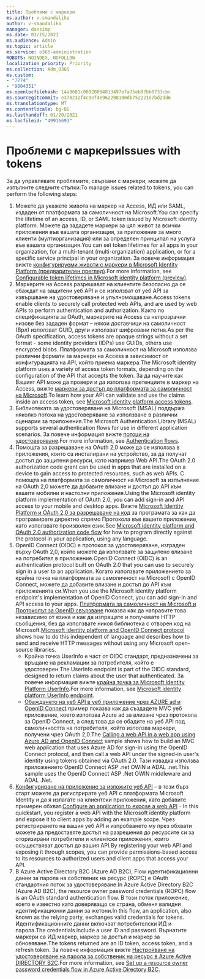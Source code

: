 ```yaml
---
title: Проблеми с маркери
ms.author: v-smandalika
author: v-smandalika
manager: dansimp
ms.date: 01/15/2021
ms.audience: Admin
ms.topic: article
ms.service: o365-administration
ROBOTS: NOINDEX, NOFOLLOW
localization_priority: Priority
ms.collection: Adm_O365
ms.custom:
- "7774"
- "9004351"
ms.openlocfilehash: 14a9681c08920094813497e7a75eb87bb0733cbc
ms.sourcegitcommit: e378232f4c9ef4e962208100db752221e7bd2dd6
ms.translationtype: MT
ms.contentlocale: bg-BG
ms.lasthandoff: 01/20/2021
ms.locfileid: "49916693"
---
```

# <a name="issues-with-tokens"></a><span data-ttu-id="d1085-102">Проблеми с маркери</span><span class="sxs-lookup"><span data-stu-id="d1085-102">Issues with tokens</span></span>

<span data-ttu-id="d1085-103">За да управлявате проблемите, свързани с маркери, можете да изпълните следните стъпки:</span><span class="sxs-lookup"><span data-stu-id="d1085-103">To manage issues related to tokens, you can perform the following steps:</span></span>

1. <span data-ttu-id="d1085-104">Можете да укажете живота на маркер на Access, ИД или SAML, издаден от платформата за самоличност на Microsoft.</span><span class="sxs-lookup"><span data-stu-id="d1085-104">You can specify the lifetime of an access, ID, or SAML token issued by Microsoft identity platform.</span></span> <span data-ttu-id="d1085-105">Можете да зададете маркери за цял живот за всички приложения във вашата организация, за приложение за много клиенти (мултиорганизация) или за определен принципал на услуга във вашата организация.</span><span class="sxs-lookup"><span data-stu-id="d1085-105">You can set token lifetimes for all apps in your organization, for a multi-tenant (multi-organization) application, or for a specific service principal in your organization.</span></span> <span data-ttu-id="d1085-106">За повече информация вижте [конфигурируеми животи с маркери в Microsoft Identity Platform (предварителен преглед)](https://docs.microsoft.com/azure/active-directory/develop/active-directory-configurable-token-lifetimes).</span><span class="sxs-lookup"><span data-stu-id="d1085-106">For more information, see [Configurable token lifetimes in Microsoft identity platform (preview)](https://docs.microsoft.com/azure/active-directory/develop/active-directory-configurable-token-lifetimes).</span></span>
2. <span data-ttu-id="d1085-107">Маркерите на Access разрешават на клиентите безопасно да се обаждат на защитени уеб API и се използват от уеб API за извършване на удостоверяване и упълномощаване.</span><span class="sxs-lookup"><span data-stu-id="d1085-107">Access tokens enable clients to securely call protected web APIs, and are used by web APIs to perform authentication and authorization.</span></span> <span data-ttu-id="d1085-108">Както по спецификацията за OAuth, маркерите на Access са непрозрачни низове без зададен формат – някои доставчици на самоличност (Врл) използват GUID, други използват шифровани петна.</span><span class="sxs-lookup"><span data-stu-id="d1085-108">As per the OAuth specification, access tokens are opaque strings without a set format - some identity providers (IDPs) use GUIDs, others use encrypted blobs.</span></span> <span data-ttu-id="d1085-109">Платформата за самоличност на Microsoft използва различни формати за маркери на Access в зависимост от конфигурацията на API, който приема маркера.</span><span class="sxs-lookup"><span data-stu-id="d1085-109">The Microsoft identity platform uses a variety of access token formats, depending on the configuration of the API that accepts the token.</span></span> <span data-ttu-id="d1085-110">За да научите как Вашият API може да провери и да използва претенциите в маркер на Access, вижте [маркери за достъп до платформата за самоличност на Microsoft](https://docs.microsoft.com/azure/active-directory/develop/userinfo#calling-the-userinfo-endpoint).</span><span class="sxs-lookup"><span data-stu-id="d1085-110">To learn how your API can validate and use the claims inside an access token, see [Microsoft identity platform access tokens](https://docs.microsoft.com/azure/active-directory/develop/userinfo#calling-the-userinfo-endpoint).</span></span>
3. <span data-ttu-id="d1085-111">Библиотеката за удостоверяване на Microsoft (MSAL) поддържа няколко потока на удостоверяване за използване в различни сценарии за приложения.</span><span class="sxs-lookup"><span data-stu-id="d1085-111">The Microsoft Authentication Library (MSAL) supports several authentication flows for use in different application scenarios.</span></span> <span data-ttu-id="d1085-112">За повече информация вижте [потоци на удостоверяване](https://docs.microsoft.com/azure/active-directory/develop/msal-authentication-flows#how-each-flow-emits-tokens-and-codes).</span><span class="sxs-lookup"><span data-stu-id="d1085-112">For more information, see [Authentication flows](https://docs.microsoft.com/azure/active-directory/develop/msal-authentication-flows#how-each-flow-emits-tokens-and-codes).</span></span>
4. <span data-ttu-id="d1085-113">Помощта за разрешаване на OAuth 2,0 може да се използва в приложения, които са инсталирани на устройство, за да получат достъп до защитени ресурси, като например Web API.</span><span class="sxs-lookup"><span data-stu-id="d1085-113">The OAuth 2.0 authorization code grant can be used in apps that are installed on a device to gain access to protected resources, such as web APIs.</span></span> <span data-ttu-id="d1085-114">С помощта на платформата за самоличност на Microsoft за изпълнение на OAuth 2,0 можете да добавите влизане и достъп до API към вашите мобилни и настолни приложения.</span><span class="sxs-lookup"><span data-stu-id="d1085-114">Using the Microsoft identity platform implementation of OAuth 2.0, you can add sign-in and API access to your mobile and desktop apps.</span></span> <span data-ttu-id="d1085-115">Вижте [Microsoft Identity Platform и OAuth 2,0 за разрешаване на код](https://docs.microsoft.com/azure/active-directory/develop/v2-oauth2-auth-code-flow#refresh-the-access-token) за програмата за как да програмирате директно спрямо Протокола във вашето приложение, като използвате произволен език.</span><span class="sxs-lookup"><span data-stu-id="d1085-115">See [Microsoft identity platform and OAuth 2.0 authorization code flow](https://docs.microsoft.com/azure/active-directory/develop/v2-oauth2-auth-code-flow#refresh-the-access-token) for how to program directly against the protocol in your application, using any language.</span></span>
5. <span data-ttu-id="d1085-116">OpenID Connect (OIDC) е протокол за удостоверяване, изграден върху OAuth 2,0, който можете да използвате за защитено влизане на потребител в приложение.</span><span class="sxs-lookup"><span data-stu-id="d1085-116">OpenID Connect (OIDC) is an authentication protocol built on OAuth 2.0 that you can use to securely sign in a user to an application.</span></span> <span data-ttu-id="d1085-117">Когато използвате приложението за крайна точка на платформата за самоличност на Microsoft с OpenID Connect, можете да добавите влизане и достъп до API към приложенията си.</span><span class="sxs-lookup"><span data-stu-id="d1085-117">When you use the Microsoft identity platform endpoint's implementation of OpenID Connect, you can add sign-in and API access to your apps.</span></span> <span data-ttu-id="d1085-118">[Платформата за самоличност на Microsoft и Протоколът за OpenID свързване](https://docs.microsoft.com/azure/active-directory/develop/v2-protocols-oidc#send-the-sign-in-request) показва как да направите това независимо от езика и как да изпращате и получавате HTTP съобщения, без да използвате никоя библиотека с отворен код на Microsoft.</span><span class="sxs-lookup"><span data-stu-id="d1085-118">[Microsoft identity platform and OpenID Connect protocol](https://docs.microsoft.com/azure/active-directory/develop/v2-protocols-oidc#send-the-sign-in-request) shows how to do this independent of language and describes how to send and receive HTTP messages without using any Microsoft open-source libraries.</span></span>
    - <span data-ttu-id="d1085-119">Крайна точка UserInfo е част от OIDC стандарт, предназначени за връщане на рекламации за потребителя, който е удостоверен.</span><span class="sxs-lookup"><span data-stu-id="d1085-119">The UserInfo endpoint is part of the OIDC standard, designed to return claims about the user that authenticated.</span></span> <span data-ttu-id="d1085-120">За повече информация вижте [крайна точка за Microsoft Identity Platform UserInfo](https://docs.microsoft.com/azure/active-directory/develop/userinfo#consider-use-an-id-token-instead).</span><span class="sxs-lookup"><span data-stu-id="d1085-120">For more information, see [Microsoft identity platform UserInfo endpoint](https://docs.microsoft.com/azure/active-directory/develop/userinfo#consider-use-an-id-token-instead).</span></span>
    - <span data-ttu-id="d1085-121">[Обаждането на уеб API в уеб приложение чрез AZURE ad и OpenID Connect](https://docs.microsoft.com/samples/azure-samples/active-directory-dotnet-webapp-webapi-openidconnect/active-directory-dotnet-webapp-webapi-openidconnect/) пример показва как да създадете MVC уеб приложение, което използва Azure ad за влизане чрез протокола за OpenID Connect, а след това да се обадите на уеб API под самоличността на потребителя, който използва маркери, получени чрез OAuth 2,0.</span><span class="sxs-lookup"><span data-stu-id="d1085-121">The [Calling a web API in a web app using Azure AD and OpenID Connect](https://docs.microsoft.com/samples/azure-samples/active-directory-dotnet-webapp-webapi-openidconnect/active-directory-dotnet-webapp-webapi-openidconnect/) sample shows how to build an MVC web application that uses Azure AD for sign-in using the OpenID Connect protocol, and then call a web API under the signed-in user's identity using tokens obtained via OAuth 2.0.</span></span> <span data-ttu-id="d1085-122">Тази извадка използва приложението OpenID Connect ASP .net OWIN и ADAL .net.</span><span class="sxs-lookup"><span data-stu-id="d1085-122">This sample uses the OpenID Connect ASP .Net OWIN middleware and ADAL .Net.</span></span>
6. <span data-ttu-id="d1085-123">[Конфигуриране на приложение за изложите уеб API](https://docs.microsoft.com/azure/active-directory/develop/quickstart-configure-app-expose-web-apis) – в този бърз старт можете да регистрирате уеб API с платформата Microsoft Identity и да я излагате на клиентски приложения, като добавите примерен обхват.</span><span class="sxs-lookup"><span data-stu-id="d1085-123">[Configure an application to expose a web API](https://docs.microsoft.com/azure/active-directory/develop/quickstart-configure-app-expose-web-apis) - In this quickstart, you register a web API with the Microsoft identity platform and expose it to client apps by adding an example scope.</span></span> <span data-ttu-id="d1085-124">Чрез регистрирането на вашия уеб API и изпробването му през обхвати можете да предоставяте достъп на разрешения до ресурсите си за оторизирани потребители и клиентски приложения, които осъществяват достъп до вашия API.</span><span class="sxs-lookup"><span data-stu-id="d1085-124">By registering your web API and exposing it through scopes, you can provide permissions-based access to its resources to authorized users and client apps that access your API.</span></span>
7. <span data-ttu-id="d1085-125">В Azure Active Directory B2C (Azure AD B2C), Flow идентификационни данни за парола на собственик на ресурс (ROPC) е OAuth стандартния поток за удостоверяване.</span><span class="sxs-lookup"><span data-stu-id="d1085-125">In Azure Active Directory B2C (Azure AD B2C), the resource owner password credentials (ROPC) flow is an OAuth standard authentication flow.</span></span> <span data-ttu-id="d1085-126">В този поток приложение, което е известно като доверяващо се страна, обменя валидни идентификационни данни за жетони.</span><span class="sxs-lookup"><span data-stu-id="d1085-126">In this flow, an application, also known as the relying party, exchanges valid credentials for tokens.</span></span> <span data-ttu-id="d1085-127">Идентификационните данни включват потребителски ИД и парола.</span><span class="sxs-lookup"><span data-stu-id="d1085-127">The credentials include a user ID and password.</span></span> <span data-ttu-id="d1085-128">Върнатите маркери са ИД маркер, маркер за достъп и маркер за обновяване.</span><span class="sxs-lookup"><span data-stu-id="d1085-128">The tokens returned are an ID token, access token, and a refresh token.</span></span> <span data-ttu-id="d1085-129">За повече информация вижте [Настройване на удостоверяване на парола за собственик на ресурс в Azure Active DIRECTORY B2C](https://docs.microsoft.com/azure/active-directory-b2c/add-ropc-policy?tabs=app-reg-ga&pivots=b2c-user-flow).</span><span class="sxs-lookup"><span data-stu-id="d1085-129">For more information, see [Set up a resource owner password credentials flow in Azure Active Directory B2C](https://docs.microsoft.com/azure/active-directory-b2c/add-ropc-policy?tabs=app-reg-ga&pivots=b2c-user-flow).</span></span> 


